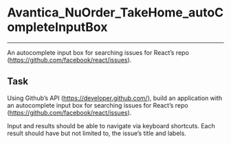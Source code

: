 # Avantica_NuOrder_TakeHome_autoCompleteInputBox

---

An autocomplete input box   for searching issues for React’s repo (https://github.com/facebook/react/issues). 


## Task
Using Github’s API (https://developer.github.com/), build an application with an autocomplete input box for searching issues for React’s repo (https://github.com/facebook/react/issues). 

Input and results should be able to navigate via keyboard shortcuts. Each result should have but not limited to, the issue’s title and labels. 



